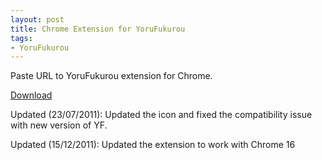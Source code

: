 ```yaml
---
layout: post
title: Chrome Extension for YoruFukurou
tags:
- YoruFukurou
---
```



Paste URL to YoruFukurou extension for Chrome.

[Download](http://aki-null.net/yf/yf_paste.crx)  

Updated (23/07/2011): Updated the icon and fixed the compatibility issue with new version of YF.

Updated (15/12/2011): Updated the extension to work with Chrome 16
